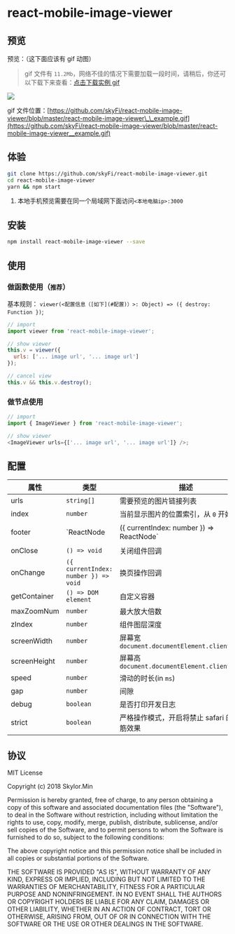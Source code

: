 # react-mobile-image-viewer

## 预览

预览：（这下面应该有 gif 动图）

> gif 文件有 `11.2Mb`，网络不佳的情况下需要加载一段时间，请稍后，你还可以下载下来查看：[点击下载实例 gif](https://github.com/skyFi/react-mobile-image-viewer/raw/master/react-mobile-image-viewer__example.gif)

![](https://github.com/skyFi/react-mobile-image-viewer/raw/master/react-mobile-image-viewer__example.gif)

gif 文件位置：[https://github.com/skyFi/react-mobile-image-viewer/blob/master/react-mobile-image-viewer\_\_example.gif](https://github.com/skyFi/react-mobile-image-viewer/blob/master/react-mobile-image-viewer__example.gif)

## 体验

```bash
git clone https://github.com/skyFi/react-mobile-image-viewer.git
cd react-mobile-image-viewer
yarn && npm start
```

1. 本地手机预览需要在同一个局域网下面访问`<本地电脑ip>:3000`

## 安装

```bash
npm install react-mobile-image-viewer --save
```

## 使用

### 做函数使用（`推荐`）

基本规则： `viewer(<配置信息（[如下](#配置)）>: Object) => ({ destroy: Function })`;

```javascript
// import
import viewer from 'react-mobile-image-viewer';

// show viewer
this.v = viewer({
  urls: ['... image url', '... image url']
});

// cancel view
this.v && this.v.destroy();
```

### 做节点使用

```javascript
// import
import { ImageViewer } from 'react-mobile-image-viewer';

// show viewer
<ImageViewer urls={['... image url', '... image url']} />;
```

## 配置

| 属性         | 类型                                                | 描述                                           | 默认值                |
| ------------ | --------------------------------------------------- | ---------------------------------------------- | --------------------- |
| urls         | `string[]`                                          | 需要预览的图片链接列表                         | `[]`                  |
| index        | `number`                                            | 当前显示图片的位置索引，从 `0` 开始            | `0`                   |
| footer       | `ReactNode|({ currentIndex: number }) => ReactNode` | 自定义底部节点                                 | `null`                |
| onClose      | `() => void`                                        | 关闭组件回调                                   | `() => {}`            |
| onChange     | `({ currentIndex: number }) => void`                | 换页操作回调                                   | `() => {}`            |
| getContainer | `() => DOM element`                                 | 自定义容器                                     | `() => document.body` |
| maxZoomNum   | `number`                                            | 最大放大倍数                                   | `5`                   |
| zIndex       | `number`                                            | 组件图层深度                                   | `100`                 |
| screenWidth  | `number`                                            | 屏幕宽 `document.documentElement.clientWidth`  | `undefined`           |
| screenHeight | `number`                                            | 屏幕高 `document.documentElement.clientHeight` | `undefined`           |
| speed        | `number`                                            | 滑动的时长(in `ms`)                            | `300`                 |
| gap          | `number`                                            | 间隙                                           | `10`                  |
| debug        | `boolean`                                           | 是否打印开发日志                               | `false`               |
| strict       | `boolean`                                           | 严格操作模式，开启将禁止 safari 的橡皮筋效果   | `true`                |

## 协议

MIT License

Copyright (c) 2018 Skylor.Min

Permission is hereby granted, free of charge, to any person obtaining a copy
of this software and associated documentation files (the "Software"), to deal
in the Software without restriction, including without limitation the rights
to use, copy, modify, merge, publish, distribute, sublicense, and/or sell
copies of the Software, and to permit persons to whom the Software is
furnished to do so, subject to the following conditions:

The above copyright notice and this permission notice shall be included in all
copies or substantial portions of the Software.

THE SOFTWARE IS PROVIDED "AS IS", WITHOUT WARRANTY OF ANY KIND, EXPRESS OR
IMPLIED, INCLUDING BUT NOT LIMITED TO THE WARRANTIES OF MERCHANTABILITY,
FITNESS FOR A PARTICULAR PURPOSE AND NONINFRINGEMENT. IN NO EVENT SHALL THE
AUTHORS OR COPYRIGHT HOLDERS BE LIABLE FOR ANY CLAIM, DAMAGES OR OTHER
LIABILITY, WHETHER IN AN ACTION OF CONTRACT, TORT OR OTHERWISE, ARISING FROM,
OUT OF OR IN CONNECTION WITH THE SOFTWARE OR THE USE OR OTHER DEALINGS IN THE
SOFTWARE.
